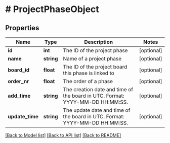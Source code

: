 # # ProjectPhaseObject

## Properties

Name | Type | Description | Notes
------------ | ------------- | ------------- | -------------
**id** | **int** | The ID of the project phase | [optional]
**name** | **string** | Name of a project phase | [optional]
**board_id** | **float** | The ID of the project board this phase is linked to | [optional]
**order_nr** | **float** | The order of a phase | [optional]
**add_time** | **string** | The creation date and time of the board in UTC. Format: YYYY-MM-DD HH:MM:SS. | [optional]
**update_time** | **string** | The update date and time of the board in UTC. Format: YYYY-MM-DD HH:MM:SS. | [optional]

[[Back to Model list]](../README.md#documentation-for-models) [[Back to API list]](../README.md#documentation-for-api-endpoints) [[Back to README]](../README.md)
